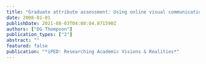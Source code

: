 ```yaml
---
title: "Graduate attribute assessment: Using online visual communication to engage staff and students"
date: 2008-01-01
publishDate: 2021-08-03T04:08:04.871590Z
authors: ["DG Thompson"]
publication_types: ["2"]
abstract: ""
featured: false
publication: "*iPED: Researching Academic Visions & Realities*"
---
```


